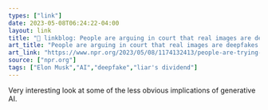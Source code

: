 ```yaml
---
types: ["link"]
date: 2023-05-08T06:24:22-04:00
layout: link
title: "🔗 linkblog: People are arguing in court that real images are deepfakes : NPR'"
art_title: "People are arguing in court that real images are deepfakes : NPR"
art_link: "https://www.npr.org/2023/05/08/1174132413/people-are-trying-to-claim-real-videos-are-deepfakes-the-courts-are-not-amused"
source: ["npr.org"]
tags: ["Elon Musk","AI","deepfake","liar's dividend"]
---
```

Very interesting look at some of the less obvious implications of generative AI.  
 
